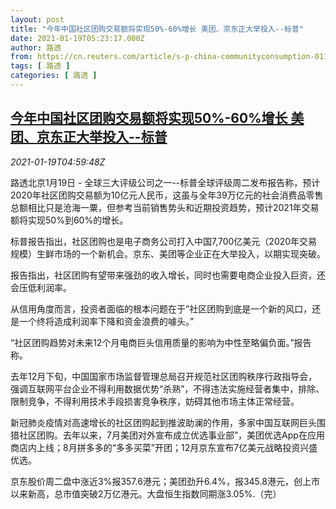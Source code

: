 ```yaml
---
layout: post
title: "今年中国社区团购交易额将实现50%-60%增长 美团、京东正大举投入--标普"
date: 2021-01-19T05:23:17.000Z
author: 路透
from: https://cn.reuters.com/article/s-p-china-communityconsumption-0119-tues-idCNKBS29O0C4
tags: [ 路透 ]
categories: [ 路透 ]
---
```

<!--1611033797000-->
[今年中国社区团购交易额将实现50%-60%增长 美团、京东正大举投入--标普](https://cn.reuters.com/article/s-p-china-communityconsumption-0119-tues-idCNKBS29O0C4)
------

<div>
<div><i>2021-01-19T04:59:48Z</i></div><p>路透北京1月19日 - 全球三大评级公司之一--标普全球评级周二发布报告称，预计2020年社区团购交易额为10亿元人民币，这虽与全年39万亿元的社会消费品零售总额相比只是沧海一粟，但参考当前销售势头和近期投资趋势，预计2021年交易额将实现50%到60%的增长。</p><p>标普报告指出，社区团购也是电子商务公司打入中国7,700亿美元（2020年交易规模）生鲜市场的一个新机会。京东、美团等企业正在大举投入，以期实现突破。</p><p>报告指出，社区团购有望带来强劲的收入增长，同时也需要电商企业投入巨资，还会压低利润率。</p><p>从信用角度而言，投资者面临的根本问题在于”社区团购到底是一个新的风口，还是一个终将造成利润率下降和资金浪费的噱头。”</p><p>“社区团购趋势对未来12个月电商巨头信用质量的影响为中性至略偏负面。”报告称。</p><p>去年12月下旬，中国国家市场监督管理总局召开规范社区团购秩序行政指导会，强调互联网平台企业不得利用数据优势“杀熟”，不得违法实施经营者集中，排除、限制竞争，不得利用技术手段损害竞争秩序，妨碍其他市场主体正常经营。</p><p>新冠肺炎疫情对高速增长的社区团购起到推波助澜的作用，多家中国互联网巨头围猎社区团购。去年以来，7月美团对外宣布成立优选事业部”，美团优选App在应用商店内上线；8月拼多多的“多多买菜”开团；12月京东宣布7亿美元战略投资兴盛优选。</p><p>京东股价周二盘中涨近3%报357.6港元；美团劲升6.4%，报345.8港元，创上市以来新高，总市值突破2万亿港元。大盘恒生指数同期涨3.05%.（完）</p>
</div>
